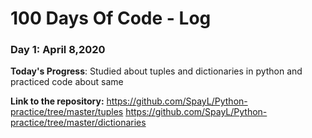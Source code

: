 # 100 Days Of Code - Log


### Day 1: April 8,2020

**Today's Progress**: Studied about tuples and dictionaries in python and practiced code about same

**Link to the repository:**
https://github.com/SpayL/Python-practice/tree/master/tuples
https://github.com/SpayL/Python-practice/tree/master/dictionaries


